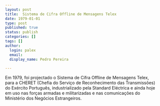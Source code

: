 ```yaml
---
layout: post
title:  Sistema de Cifra Offline de Mensagens Telex
date: 1979-01-01
type: post
published: true
status: publish
categories: []
tags: []
author:
  login: palex
  email: 
  display_name: Pedro Pereira
  
---
```


Em 1979, foi projectado o Sistema de Cifra Offline de Mensagens Telex, para a
CHERET (Chefia do Serviço de Reconhecimento das Transmissões) do Exército
Português, industrializado pela Standard Eléctrica e ainda hoje em uso nas
forças armadas e militarizadas e nas comunicações do Ministério dos Negócios
Estrangeiros.
